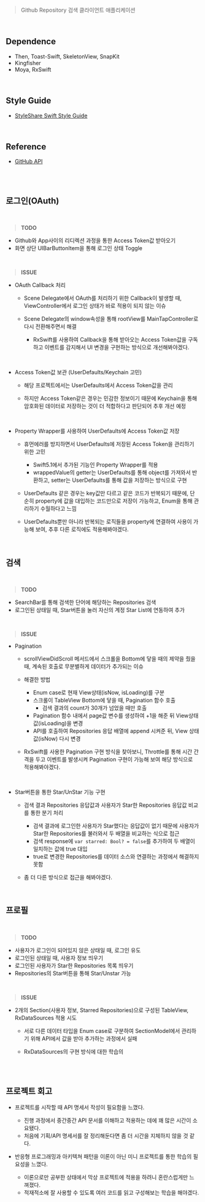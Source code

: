 <br>


> Github Repository 검색 클라이언트 애플리케이션
> 

<br>

## D**ependence**



- Then, Toast-Swift, SkeletonView, SnapKit
- Kingfisher
- Moya, RxSwift

<br>


## ****Style Guide****



- [StyleShare Swift Style Guide](https://github.com/StyleShare/swift-style-guide)

<br>


## ****Reference****


- [GitHub API](https://developer.github.com/v3/)


<br>
<br>


## 로그인(OAuth)



<br>

> **TODO**

- Github와 App사이의 리디렉션 과정을 통한 Access Token값 받아오기
- 화면 상단 UIBarButtonItem을 통해 로그인 상태 Toggle

<br>

> **ISSUE**

- OAuth Callback 처리
    
    - Scene Delegate에서 OAuth를 처리하기 위한 Callback이 발생할 때, ViewController에서 로그인 상태가 바로 적용이 되지 않는 이슈
        
    - Scene Delegate의 window속성을 통해 rootView를 MainTapController로 다시 전환해주면서 해결
    
        - RxSwift를 사용하여 Callback을 통해 받아오는 Access Token값을 구독하고 이벤트를 감지해서 UI 변경을 구현하는 방식으로 개선해봐야겠다.
    
<br>

- Access Token값 보관 (UserDefaults/Keychain 고민)
    
    - 해당 프로젝트에서는 UserDefaults에서 Access Token값을 관리
    
    - 하지만 Access Token같은 경우는 민감한 정보이기 때문에 Keychain을 통해 암호화된 데이터로 저장하는 것이 더 적합하다고 판단되어 추후 개선 예정
    
<br>

- Property Wrapper를 사용하여 UserDefaults에 Access Token값 저장
    - 휴먼에러를 방지하면서 UserDefaults에 저장된 Access Token을 관리하기 위한 고민
        - Swift5.1에서 추가된 기능인 Property Wrapper를 적용
        - wrappedValue의 getter는 UserDefaults를 통해 object를 가져와서 반환하고, setter는 UserDefaults를 통해 값을 저장하는 방식으로 구현
   
    - UserDefaults 같은 경우는 key값만 다르고 같은 코드가 반복되기 때문에, 단순히 property에 값을 대입하는 코드만으로 저장이 가능하고, Enum을 통해 관리하기 수월하다고 느낌
    - UserDefaults뿐만 아니라 반복되는 로직들을 property에 연결하여 사용이 가능해 보여, 추후 다른 로직에도 적용해봐야겠다.

<br>


## 검색



<br>

> **TODO**

- SearchBar를 통해 검색한 단어에 해당하는 Repositories 검색
- 로그인된 상태일 때, Star버튼을 눌러 자신의 계정 Star List에 연동하여 추가

<br>

> **ISSUE**

- Pagination
    
    - scrollViewDidScroll 메서드에서 스크롤을 Bottom에 닿을 때의 제약을 줬을 때, 계속된 호출로 무분별하게 데이터가 추가되는 이슈
    
    - 해결한 방법
        - Enum case로 현재 View상태(isNow, isLoading)를 구분
        - 스크롤이 TableView Bottom에 닿을 때, Pagination 함수 호출
            - 검색 결과의 count가 30개가 넘었을 때만 호출
        - Pagination 함수 내에서 page값 변수를 생성하여 +1을 해준 뒤 View상태 값(isLoading)을 변경
        - API를 호출하여 Repositories 응답 배열에 append 시켜준 뒤, View 상태값(isNow) 다시 변경
    
    - RxSwift를 사용한 Pagination 구현 방식을 찾아보니, Throttle를 통해 시간 간격을 두고 이벤트를 발생시켜 Pagination 구현이 가능해 보여 해당 방식으로 적용해봐야겠다.

<br>
    
- Star버튼을 통한 Star/UnStar 기능 구현
    
    - 검색 결과 Repositories 응답값과 사용자가 Star한 Repositories 응답값 비교를 통한 분기 처리
        
        - 검색 결과에 로그인한 사용자가 Star했다는 응답값이 없기 때문에 사용자가 Star한 Repositories를 불러와서 두 배열을 비교하는 식으로 접근
        - 검색 response에 `var starred: Bool? = false`를 추가하여 두 배열이 일치하는 값에 true 대입
        - true로 변경한 Repositories를 데이터 소스와 연결하는 과정에서 해결하지 못함
   
   - 좀 더 다른 방식으로 접근을 해봐야겠다.

<br>

## 프로필



<br>

> **TODO**

- 사용자가 로그인이 되어있지 않은 상태일 때, 로그인 유도
- 로그인된 상태일 때, 사용자 정보 띄우기
- 로그인된 사용자가 Star한 Repositories 목록 띄우기
- Repositories의 Star버튼을 통해 Star/Unstar 가능

<br>

> **ISSUE**

- 2개의 Section(사용자 정보, Starred Repositories)으로 구성된 TableView, RxDataSources 적용 시도
    
    - 서로 다른 데이터 타입을 Enum case로 구분하여 SectionModel에서 관리하기 위해 API에서 값을 받아 추가하는 과정에서 실패
    
    - RxDataSources의 구현 방식에 대한 학습의 

<br>
<br>

## 프로젝트 회고



- 프로젝트를 시작할 때 API 명세서 작성이 필요함을 느꼈다.
    - 진행 과정에서 중간중간 API 문서를 이해하고 적용하는 데에 꽤 많은 시간이 소요됐다.
    - 처음에 기획/API 명세서를 잘 정리해둔다면 좀 더 시간을 지체하지 않을 것 같다.

- 반응형 프로그래밍과 아키텍쳐 패턴을 이론이 아닌 미니 프로젝트를 통한 학습의 필요성을 느꼈다.
    - 이론으로만 공부한 상태에서 막상 프로젝트에 적용을 하려니 혼란스럽게만 느껴졌다.
    - 적재적소에 잘 사용할 수 있도록 여러 코드를 읽고 구성해보는 학습을 해야겠다.

<br>
<br>
